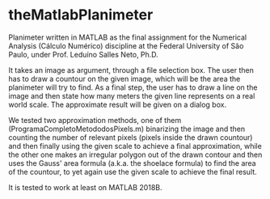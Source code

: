 # theMatlabPlanimeter

  Planimeter written in MATLAB as the final assignment for the Numerical Analysis (Cálculo Numérico) discipline at the Federal University of São Paulo, under Prof. Leduíno Salles Neto, Ph.D.


It takes an image as argument, through a file selection box. The user then has to draw a countour on the given image, which will be the area the planimeter will try to find. As a final step, the user has to draw a line on the image and then state how many meters the given line represents on a real world scale. The approximate result will be given on a dialog box.


We tested two approximation methods, one of them (ProgramaCompletoMetododosPixels.m) binarizing the image and then counting the number of relevant pixels (pixels inside the drawn countour) and then finally using the given scale to achieve a final approximation, while the other one makes an irregular polygon out of the drawn contour and then uses the Gauss' area formula (a.k.a. the shoelace formula) to find the area of the countour, to yet again use the given scale to achieve the final result.



It is tested to work at least on MATLAB 2018B.

